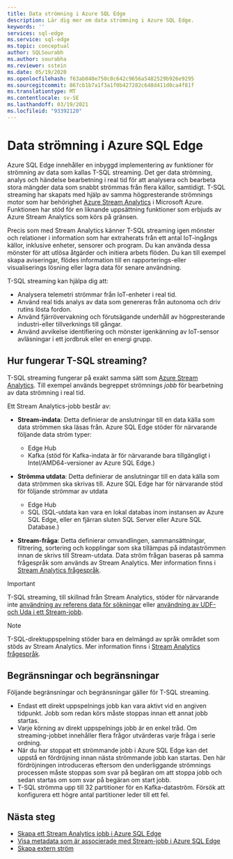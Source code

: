 ```yaml
---
title: Data strömning i Azure SQL Edge
description: Lär dig mer om data strömning i Azure SQL Edge.
keywords: ''
services: sql-edge
ms.service: sql-edge
ms.topic: conceptual
author: SQLSourabh
ms.author: sourabha
ms.reviewer: sstein
ms.date: 05/19/2020
ms.openlocfilehash: f63ab040e750c0c642c9656a5482529b926e9295
ms.sourcegitcommit: 867cb1b7a1f3a1f0b427282c648d411d0ca4f81f
ms.translationtype: MT
ms.contentlocale: sv-SE
ms.lasthandoff: 03/19/2021
ms.locfileid: "93392120"
---
```

# <a name="data-streaming-in-azure-sql-edge"></a>Data strömning i Azure SQL Edge

Azure SQL Edge innehåller en inbyggd implementering av funktioner för strömning av data som kallas T-SQL streaming. Det ger data strömning, analys och händelse bearbetning i real tid för att analysera och bearbeta stora mängder data som snabbt strömmas från flera källor, samtidigt. T-SQL streaming har skapats med hjälp av samma högpresterande strömnings motor som har behörighet [Azure Stream Analytics](../stream-analytics/stream-analytics-introduction.md) i Microsoft Azure. Funktionen har stöd för en liknande uppsättning funktioner som erbjuds av Azure Stream Analytics som körs på gränsen.

Precis som med Stream Analytics känner T-SQL streaming igen mönster och relationer i information som har extraherats från ett antal IoT-ingångs källor, inklusive enheter, sensorer och program. Du kan använda dessa mönster för att utlösa åtgärder och initiera arbets flöden. Du kan till exempel skapa aviseringar, flödes information till en rapporterings-eller visualiserings lösning eller lagra data för senare användning. 

T-SQL streaming kan hjälpa dig att:

* Analysera telemetri strömmar från IoT-enheter i real tid.
* Använd real tids analys av data som genereras från autonoma och driv rutins lösta fordon.
* Använd fjärrövervakning och förutsägande underhåll av högpresterande industri-eller tillverknings till gångar.
* Använd avvikelse identifiering och mönster igenkänning av IoT-sensor avläsningar i ett jordbruk eller en energi grupp.

## <a name="how-does-t-sql-streaming-work"></a>Hur fungerar T-SQL streaming?

T-SQL streaming fungerar på exakt samma sätt som [Azure Stream Analytics](../stream-analytics/stream-analytics-introduction.md#how-does-stream-analytics-work). Till exempel används begreppet strömnings *jobb* för bearbetning av data strömning i real tid. 

Ett Stream Analytics-jobb består av:

- **Stream-indata**: Detta definierar de anslutningar till en data källa som data strömmen ska läsas från. Azure SQL Edge stöder för närvarande följande data ström typer:
    - Edge Hub
    - Kafka (stöd för Kafka-indata är för närvarande bara tillgängligt i Intel/AMD64-versioner av Azure SQL Edge.)

- **Strömma utdata**: Detta definierar de anslutningar till en data källa som data strömmen ska skrivas till. Azure SQL Edge har för närvarande stöd för följande strömmar av utdata
    - Edge Hub
    - SQL (SQL-utdata kan vara en lokal databas inom instansen av Azure SQL Edge, eller en fjärran sluten SQL Server eller Azure SQL Database.) 

- **Stream-fråga**: Detta definierar omvandlingen, sammansättningar, filtrering, sortering och kopplingar som ska tillämpas på indataströmmen innan de skrivs till Stream-utdata. Data ström frågan baseras på samma frågespråk som används av Stream Analytics. Mer information finns i [Stream Analytics frågespråk](/stream-analytics-query/stream-analytics-query-language-reference).

> [!IMPORTANT]
> T-SQL streaming, till skillnad från Stream Analytics, stöder för närvarande inte [användning av referens data för sökningar](../stream-analytics/stream-analytics-use-reference-data.md) eller [användning av UDF-och Uda i ett Stream-jobb](../stream-analytics/streaming-technologies.md#you-want-to-write-udfs-udas-and-custom-deserializers-in-a-language-other-than-javascript-or-c).

> [!NOTE]
> T-SQL-direktuppspelning stöder bara en delmängd av språk området som stöds av Stream Analytics. Mer information finns i [Stream Analytics frågespråk](/stream-analytics-query/stream-analytics-query-language-reference).

## <a name="limitations-and-restrictions"></a>Begränsningar och begränsningar

Följande begränsningar och begränsningar gäller för T-SQL streaming. 

- Endast ett direkt uppspelnings jobb kan vara aktivt vid en angiven tidpunkt. Jobb som redan körs måste stoppas innan ett annat jobb startas.
- Varje körning av direkt uppspelnings jobb är en enkel tråd. Om streaming-jobbet innehåller flera frågor utvärderas varje fråga i serie ordning.
- När du har stoppat ett strömmande jobb i Azure SQL Edge kan det uppstå en fördröjning innan nästa strömmande jobb kan startas. Den här fördröjningen introduceras eftersom den underliggande strömnings processen måste stoppas som svar på begäran om att stoppa jobb och sedan startas om som svar på begäran om start jobb. 
- T-SQL strömma upp till 32 partitioner för en Kafka-dataström. Försök att konfigurera ett högre antal partitioner leder till ett fel. 

## <a name="next-steps"></a>Nästa steg

- [Skapa ett Stream Analytics jobb i Azure SQL Edge ](create-stream-analytics-job.md)
- [Visa metadata som är associerade med Stream-jobb i Azure SQL Edge ](streaming-catalog-views.md)
- [Skapa extern ström](create-external-stream-transact-sql.md)